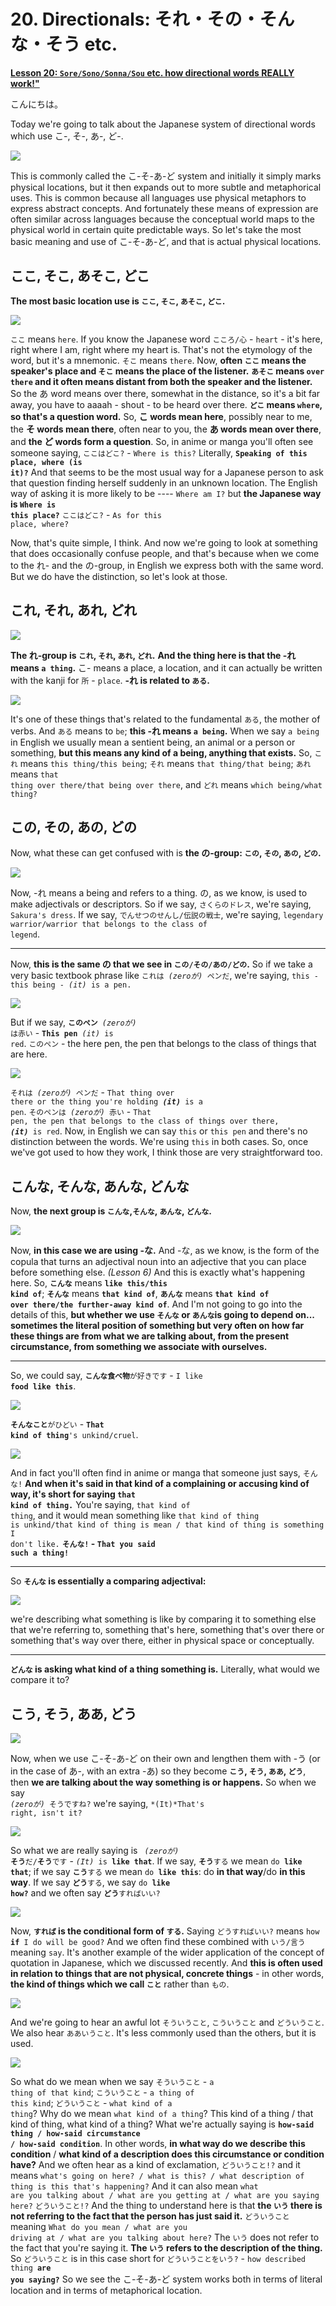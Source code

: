 # **20. Directionals: それ・その・そんな・そう etc.**

[**Lesson 20: <code>Sore/Sono/Sonna/Sou</code> etc. how directional words REALLY work!"**](https://www.youtube.com/watch?v=xLkY6whr7T4&list=PLg9uYxuZf8x_A-vcqqyOFZu06WlhnypWj&index=31&ab_channel=OrganicJapanesewithCureDolly)

こんにちは。

Today we're going to talk about the Japanese system of directional words which use こ-, そ-, あ-, ど-.

![](../media/image1020.webp)

This is commonly called the こ-そ-あ-ど system and initially it simply marks physical locations, but it then expands out to more subtle and metaphorical uses. This is common because all languages use physical metaphors to express abstract concepts. And fortunately these means of expression are often similar across languages because the conceptual world maps to the physical world in certain quite predictable ways. So let's take the most basic meaning and use of こ-そ-あ-ど, and that is actual physical locations.

## ここ, そこ, あそこ, どこ

**The most basic location use is <code>ここ</code>, <code>そこ</code>, <code>あそこ</code>, <code>どこ</code>.**

![](../media/image758.webp)

<code>ここ</code> means <code>here</code>. If you know the Japanese word <code>こころ/心</code> - <code>heart</code> - it's here, right where I am, right where my heart is. That's not the etymology of the word, but it's a mnemonic. <code>そこ</code> means <code>there</code>. Now, **often <code>ここ</code> means the speaker's place and <code>そこ</code> means the place of the listener.** **<code>あそこ</code> means <code>over there</code> and it often means distant from both the speaker and the listener.** So the あ word means over there, somewhat in the distance, so it's a bit far away, you have to aaaah - shout - to be heard over there. **<code>どこ</code> means <code>where</code>, so that's a question word.** So, **こ words mean here**, possibly near to me, the **そ words mean there**, often near to you, the **あ words mean over there**, and **the ど words form a question**. So, in anime or manga you'll often see someone saying, <code>ここはどこ?</code> - <code>Where is this?</code> Literally, <code>**Speaking of this place, where (is it)?**</code> And that seems to be the most usual way for a Japanese person to ask that question finding herself suddenly in an unknown location. The English way of asking it is more likely to be ---- <code>Where am I?</code> but **the Japanese way is <code>Where is this place?</code>** <code>ここはどこ?</code> - <code>As for this place, where?</code>

Now, that's quite simple, I think. And now we're going to look at something that does occasionally confuse people, and that's because when we come to the れ- and the の-group, in English we express both with the same word. But we do have the distinction, so let's look at those.

## これ, それ, あれ, どれ

![](../media/image5.webp)

**The れ-group is <code>これ</code>, <code>それ</code>, <code>あれ</code>, <code>どれ</code>.** **And the thing here is that the -れ means <code>a thing</code>.** こ- means a place, a location, and it can actually be written with the kanji for <code>所</code> - <code>place</code>. **-れ is related to <code>ある</code>.**

![](../media/image421.webp)

It's one of these things that's related to the fundamental <code>ある</code>, the mother of verbs. And <code>ある</code> means to <code>be</code>; **this -れ means <code>a being</code>.** When we say <code>a being</code> in English we usually mean a sentient being, an animal or a person or something, **but this means any kind of a being, anything that exists.** So, <code>これ</code> means <code>this thing/this being</code>; <code>それ</code> means <code>that thing/that being</code>; <code>あれ</code> means <code>that thing over there/that being over there</code>, and <code>どれ</code> means <code>which being/what thing?</code>

## この, その, あの, どの

Now, what these can get confused with is **the の-group: <code>この</code>, <code>その</code>, <code>あの</code>, <code>どの</code>.**

![](../media/image389.webp)

Now, -れ means a being and refers to a thing. の, as we know, is used to make adjectivals or descriptors. So if we say, <code>さくらのドレス</code>, we're saying, <code>Sakura's dress</code>. If we say, <code>でんせつのせんし/伝説の戦士</code>, we're saying, <code>legendary warrior/warrior that belongs to the class of legend</code>.

---

Now, **this is the same の that we see in <code>この/その/あの/どの</code>.** So if we take a very basic textbook phrase like <code>これは  *(zeroが)*  ペンだ</code>, we're saying, <code>this - this being - *(it)* is a pen.</code>

![](../media/image736.webp)

But if we say, <code>**このペン** *(zeroが)* は赤い</code> - <code>**This pen** *(it)* is red</code>. <code>このペン</code> - the here pen, the pen that belongs to the class of things that are here.

![](../media/image463.webp)

<code>それは *(zeroが)* ペンだ</code> - <code>That thing over there or the thing you're holding ***(it)*** is a pen</code>. <code>そのペンは *(zeroが)* 赤い</code> - <code>That pen, the pen that belongs to the class of things over there, ***(it)*** is red</code>. Now, in English we can say <code>this</code> or <code>this pen</code> and there's no distinction between the words. We're using <code>this</code> in both cases. So, once we've got used to how they work, I think those are very straightforward too.

## こんな, そんな, あんな, どんな

Now, **the next group is <code>こんな</code>,<code>そんな</code>, <code>あんな</code>, <code>どんな</code>.**

![](../media/image1148.webp)

Now, **in this case we are using -な.** And -な, as we know, is the form of the copula that turns an adjectival noun into an adjective that you can place before something else. *(Lesson 6)* And this is exactly what's happening here. So, <code>**こんな**</code> means <code>**like this/this kind of**</code>; <code>**そんな**</code> means <code>**that kind of**</code>, <code>**あんな**</code> means <code>**that kind of over there/the further-away kind of**</code>. And I'm not going to go into the details of this, **but whether we use <code>そんな</code> or <code>あんな</code>is going to depend on...** **sometimes the literal position of something but very often on how far these things are from what we are talking about, from the present circumstance, from something we associate with ourselves.**

---

So, we could say, <code>**こんな食べ物**が好きです</code> - <code>I like **food like this**</code>.

![](../media/image968.webp)

<code>**そんなこと**がひどい</code> - <code>**That kind of thing**'s unkind/cruel</code>.

![](../media/image603.webp)

And in fact you'll often find in anime or manga that someone just says, <code>そんな!</code> **And when it's said in that kind of a complaining or accusing kind of way, it's short for saying <code>that kind of thing.</code>** You're saying, <code>that kind of thing</code>, and it would mean something like <code>that kind of thing is unkind/that kind of thing is mean / that kind of thing is something I don't like.</code> **<code>そんな!</code> - <code>That you said such a thing!</code>**

---

So **<code>そんな</code> is essentially a comparing adjectival:**

![](../media/image711.webp)

we're describing what something is like by comparing it to something else that we're referring to, something that's here, something that's over there or something that's way over there, either in physical space or conceptually.

---

**<code>どんな</code> is asking what kind of a thing something is.** Literally, what would we compare it to?

## こう, そう, ああ, どう

![](../media/image42.webp)

Now, when we use こ-そ-あ-ど on their own and lengthen them with -う (or in the case of あ-, with an extra -あ) so they become **<code>こう</code>, <code>そう</code>, <code>ああ</code>, <code>どう</code>**, then **we are talking about the way something is or happens.** So when we say <code> *(zeroが)* そうですね?</code> we're saying, <code>*(It)*That's right, isn't it?</code>

![](../media/image143.webp)

So what we are really saying is <code> *(zeroが)* **そう**だ/**そう**です</code> - <code>*(It)* is **like that**</code>. If we say, <code>**そう**する</code> we mean <code>do **like that**</code>; if we say <code>**こう**する</code> we mean <code>do **like this**</code>: do **in that way**/do **in this way**. If we say <code>**どう**する</code>, we say <code>do **like how?**</code> and we often say <code>**どう**すればいい?</code>

![](../media/image96.webp)

Now, **<code>すれば</code> is the conditional form of <code>する</code>.** Saying <code>どうすればいい?</code> means <code>how **if** I do will be good?</code> And we often find these combined with <code>いう/言う</code> meaning <code>say</code>. It's another example of the wider application of the concept of quotation in Japanese, which we discussed recently. And **this is often used in relation to things that are not physical, concrete things** - in other words, **the kind of things which we call <code>こと</code>** rather than <code>もの</code>.

![](../media/image690.webp)

And we're going to hear an awful lot <code>そういうこと</code>, <code>こういうこと</code> and <code>どういうこと</code>. We also hear <code>ああいうこと</code>. It's less commonly used than the others, but it is used.

![](../media/image737.webp)

So what do we mean when we say <code>そういうこと</code> - <code>a thing of that kind</code>; <code>こういうこと</code> - <code>a thing of this kind</code>; <code>どういうこと</code> - <code>what kind of a thing</code>? Why do we mean <code>what kind of a thing</code>? This kind of a thing / that kind of thing, what kind of a thing? What we're actually saying is <code>**how-said thing / how-said circumstance / how-said condition**</code>. In other words, **in what way do we describe this condition** / **what kind of a description does this circumstance or condition have?** And we often hear as a kind of exclamation, <code>どういうこと!?</code> and it means <code>what's going on here? / what is this? / what description of thing is this that's happening?</code> And it can also mean <code>what are you talking about / what are you getting at / what are you saying here?</code> <code>どういうこと!?</code> And the thing to understand here is that **the <code>いう</code> there is not referring to the fact that the person has just said it.** <code>どういうこと</code> meaning <code>What do you mean / what are you driving at / what are you talking about here?</code> The <code>いう</code> does not refer to the fact that you're saying it. **The <code>いう</code> refers to the description of the thing.** So <code>どういうこと</code> is in this case short for <code>どういうことをいう?</code> - <code>how described thing **are you saying?**</code> So we see the こ-そ-あ-ど system works both in terms of literal location and in terms of metaphorical location.